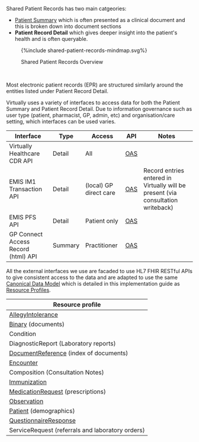 
Shared Patient Records has two main catgeories:

- [Patient Summary](StructureDefinition-PatientSummary.html) which is often presented as a clinical document and this is broken down into document sections 
- **Patient Record Detail** which gives deeper insight into the patient's health and is often queryable.

<figure>
{%include shared-patient-records-mindmap.svg%}
<p id="fX.X.X.X-X" class="figureTitle">Shared Patient Records Overview</p>
</figure>
<br clear="all">

Most electronic patient records (EPR) are structured similarly around the entities listed under Patient Record Detail.

Virtually uses a variety of interfaces to access data for both the Patient Summary and Patient Record Detail. Due to information governance such as user type (patient, pharmacist, GP, admin, etc) and organisation/care setting, which interfaces can be used varies.  

| Interface                           | Type    | Access                 | API                                                                                                                    | Notes                                                                            |
|-------------------------------------|---------|------------------------|------------------------------------------------------------------------------------------------------------------------|----------------------------------------------------------------------------------|
| Virtually Healthcare CDR API        | Detail  | All                    | [OAS](https://pjoxxcgvvf.execute-api.eu-west-2.amazonaws.com/swagger-ui/index.html#/VH%20Clinical%20Data%20Repository) |                                                                                  |
| EMIS IM1 Transaction API            | Detail  | (local) GP direct care | [OAS](https://pjoxxcgvvf.execute-api.eu-west-2.amazonaws.com/swagger-ui/index.html#/EMIS%20Web)                        | Record entries entered in Virtually will be present (via consultation writeback) |
| EMIS PFS API                        | Detail  | Patient only           | [OAS](https://836ix1x1m8.execute-api.eu-west-2.amazonaws.com/swagger-ui/index.html)                                    | |
| GP Connect Access Record (html) API | Summary | Practitioner           | [OAS](https://fubfc00id1.execute-api.eu-west-2.amazonaws.com/swagger-ui/index.html#/GP%20Connect)                      | |

All the external interfaces we use are facaded to use HL7 FHIR RESTful APIs to give consistent access to the data and are adapted to use the same [Canonical Data Model](https://www.enterpriseintegrationpatterns.com/patterns/messaging/CanonicalDataModel.html) which is detailed in this implementation guide as [Resource Profiles](artifacts.html#5).

| Resource profile                                                                     |
|--------------------------------------------------------------------------------------|
| [AllegyIntolerance](StructureDefinition-AllergyIntolerance.html)                     |
| [Binary](StructureDefinition-Binary.html) (documents)                                |
| Condition                                                                            |
| DiagnosticReport (Laboratory reports)                                                |
| [DocumentReference](StructureDefinition-DocumentReference.html) (index of documents) |
| [Encounter](StructureDefinition-Encounter.html)                                      |
| Composition (Consultation Notes)                                                     |
| [Immunization](StructureDefinition-Immunization.html)                                |
| [MedicationRequest](StructureDefinition-MedicationRequest.html) (prescriptions)      |
| [Observation](StructureDefinition-Observation.html)                                  |
| [Patient](StructureDefinition-Patient.html) (demographics)                           |
| [QuestionnaireResponse](StructureDefinition-QuestionnaireResponse.html)              |
| ServiceRequest (referrals and laboratory orders)                                     |

